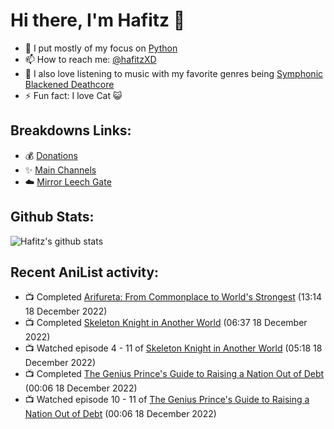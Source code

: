 # Hi there, I'm Hafitz 👋
- 🐍 I put mostly of my focus on [Python](https://python.org)
- 📫 How to reach me: [@hafitzXD](https://t.me/hafitzXD)
- 🎵 I also love listening to music with my favorite genres being [Symphonic Blackened Deathcore](https://youtu.be/qyYmS_iBcy4)
- ⚡ Fun fact: I love Cat 😺

## Breakdowns Links:
- 💰 [Donations](https://t.me/TheBreakdowns/2)
- ✨ [Main Channels](https://t.me/TheBreakdowns)
- ☁️ [Mirror Leech Gate](https://t.me/BreakdownsGate)

## Github Stats:
![Hafitz's github stats](https://github-readme-stats.vercel.app/api?username=breakdowns&show_icons=true&count_private=true&bg_color=00000000&text_color=777)

## Recent AniList activity:
<!-- ANILIST_ACTIVITY:start -->

-   📺 Completed [Arifureta: From Commonplace to World's Strongest](https://anilist.co/anime/100668) (13:14 18 December 2022)
-   📺 Completed [Skeleton Knight in Another World](https://anilist.co/anime/132474) (06:37 18 December 2022)
-   📺 Watched episode 4 - 11 of [Skeleton Knight in Another World](https://anilist.co/anime/132474) (05:18 18 December 2022)
-   📺 Completed [The Genius Prince's Guide to Raising a Nation Out of Debt](https://anilist.co/anime/129190) (00:06 18 December 2022)
-   📺 Watched episode 10 - 11 of [The Genius Prince's Guide to Raising a Nation Out of Debt](https://anilist.co/anime/129190) (00:06 18 December 2022)

<!-- ANILIST_ACTIVITY:end -->
